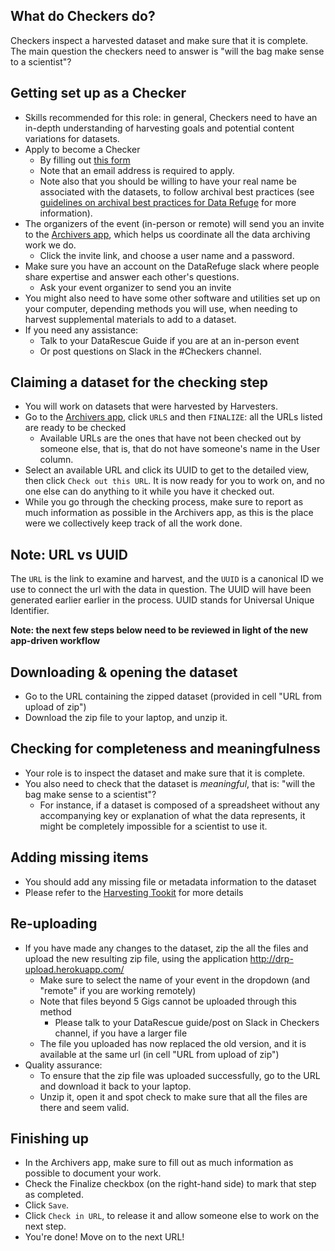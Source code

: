 ## What do Checkers do?

Checkers inspect a harvested dataset and make sure that it is complete. The main question the checkers need to answer is "will the bag make sense to a scientist"?

## Getting set up as a Checker

- Skills recommended for this role: in general, Checkers need to have an in-depth understanding of harvesting goals and potential content variations for datasets.
- Apply to become a Checker
    - By filling out [this form](https://docs.google.com/a/temple.edu/forms/d/e/1FAIpQLSfh9YIFnDrc-Cuc0hTd-U37J3D8xw8K7VXmzWkPs6Y5Q0wfVg/viewform)
    - Note that an email address is required to apply.
    - Note also that you should be willing to have your real name be associated with the datasets, to follow archival best practices (see [guidelines on archival best practices for Data Refuge](http://www.ppehlab.org/blogposts/2017/2/1/data-refuge-rests-on-a-clear-chain-of-custody) for more information).
- The organizers of the event (in-person or remote) will send you an invite to the [Archivers app](http://www.archivers.space/), which helps us coordinate all the data archiving work we do.
    - Click the invite link, and choose a user name and a password.
- Make sure you have an account on the DataRefuge slack where people share expertise and answer each other's questions.
    - Ask your event organizer to send you an invite
- You might also need to have some other software and utilities set up on your computer, depending methods you will use, when needing to harvest supplemental materials to add to a dataset.
- If you need any assistance:
    - Talk to your DataRescue Guide if you are at an in-person event
    - Or post questions on Slack in the #Checkers channel.

## Claiming a dataset for the checking step

- You will work on datasets that were harvested by Harvesters.
- Go to the [Archivers app](http://www.archivers.space/), click `URLS` and then `FINALIZE`: all the URLs listed are ready to be checked
    - Available URLs are the ones that have not been checked out by someone else, that is, that do not have someone's name in the User column.
- Select an available URL and click its UUID to get to the detailed view, then click `Check out this URL`. It is now ready for you to work on, and no one else can do anything to it while you have it checked out.
- While you go through the checking process, make sure to report as much information as possible in the Archivers app, as this is the place were we collectively keep track of all the work done.

## Note: URL vs UUID

The `URL` is the link to examine and harvest, and the `UUID` is a canonical ID we use to connect the url with the data in question. The UUID will have been generated earlier earlier in the process. UUID stands for Universal Unique Identifier.

**Note: the next few steps below need to be reviewed in light of the new app-driven workflow**

## Downloading & opening the dataset

- Go to the URL containing the zipped dataset (provided in cell "URL from upload of zip")
- Download the zip file to your laptop, and unzip it.

## Checking for completeness and meaningfulness

- Your role is to inspect the dataset and make sure that it is complete.
- You also need to check that the dataset is *meaningful*, that is: "will the bag make sense to a scientist"?
    - For instance, if a dataset is composed of a spreadsheet without any accompanying key or explanation of what the data represents, it might be completely impossible for a scientist to use it.

## Adding missing items

- You should add any missing file or metadata information to the dataset
- Please refer to the [Harvesting Tookit](https://github.com/datarefugephilly/workflow/tree/FinalizeRemote-Delphine/harvesting-toolkit) for more details

## Re-uploading

- If you have made any changes to the dataset, zip the all the files and upload the new resulting zip file, using the application http://drp-upload.herokuapp.com/
    - Make sure to select the name of your event in the dropdown (and "remote" if you are working remotely)
    - Note that files beyond 5 Gigs cannot be uploaded through this method
        - Please talk to your DataRescue guide/post on Slack in Checkers channel, if you have a larger file
    - The file you uploaded has now replaced the old version, and it is available at the same url (in cell "URL from upload of zip")
- Quality assurance:
    - To ensure that the zip file was uploaded successfully, go to the URL and download it back to your laptop.
    - Unzip it, open it and spot check to make sure that all the files are there and seem valid.

## Finishing up

- In the Archivers app, make sure to fill out as much information as possible to document your work.
- Check the Finalize checkbox (on the right-hand side) to mark that step as completed.
- Click `Save`.
- Click `Check in URL`, to release it and allow someone else to work on the next step.
- You're done! Move on to the next URL!

 <!-- - In the Uncrawlable spreadsheet, briefly describe any change you have made in cell "Any Changes?", and answer yes or no in cell "Files in UUID.zip are all good?" -->
